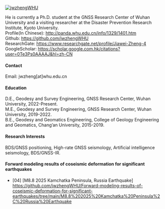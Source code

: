 
[![jwzhengWHU](https://img.shields.io/badge/jwzhengWHU-github-blue?logo=github)](https://github.com/jwzhengWHU)

He is currently a Ph.D. student at the GNSS Research Center of Wuhan University and a visiting researcher at the Disaster Prevention Research Institute, Kyoto University.\
Profile(In Chinese): http://panda.whu.edu.cn/info/1329/1401.htm \
Github: https://github.com/jwzhengWHU \
ResearchGate: https://www.researchgate.net/profile/Jiawei-Zheng-4 \
GoogleScholar: https://scholar.google.com.hk/citations?user=0Te3Ps0AAAAJ&hl=zh-CN 

#### Contact

Email: jwzheng[at]whu.edu.cn

#### Education
D.E., Geodesy and Survey Engineering, GNSS Research Center, Wuhan University, 2022-Present.\
M.E., Geodesy and Survey Engineering, GNSS Research Center, Wuhan University, 2019-2022.\
B.E., Geodesy and Geomatics Engineering, College of Geology Engineering and Geomatics, Chang’an University, 2015-2019.

#### Research Interests
BDS/GNSS positioning, High-rate GNSS seismology, Artificial intelligence seismology, BDS/GNSS-IR.

#### Forward modeling results of coseismic deformation for significant earthquakes
- [04] [M8.8 2025 Kamchatka Peninsula, Russia Earthquake] https://github.com/jwzhengWHU/Forward-modeling-results-of-coseismic-deformation-for-significant-earthquakes/tree/main/M8.8%202025%20Kamchatka%20Peninsula%2C%20Russia%20Earthquake
